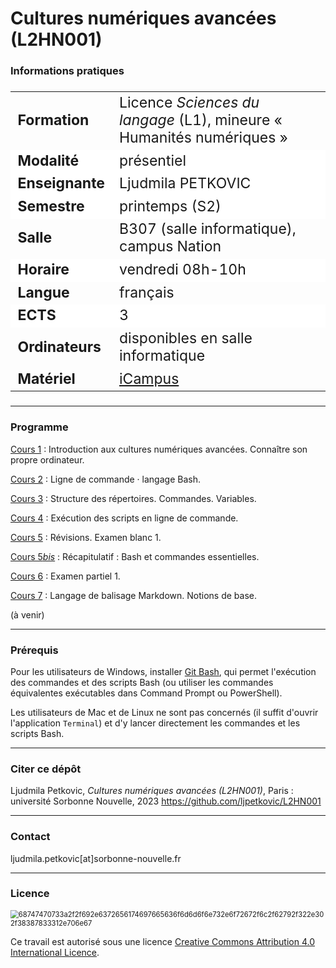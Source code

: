 # Cultures numériques avancées (L2HN001)

### Informations pratiques

<table align="center" style="font-size: 23px;">
    <tr>
        <td align="left"><b>Formation</b></td>
        <td align="left">Licence <i>Sciences du langage</i> (L1), mineure « Humanités numériques »</td>
    </tr>
    <tr style="background-color: white;">
        <td align="left"><b>Modalité</b></td>
        <td align="left">présentiel</td>
    </tr>
    <tr style="background-color: white;">
        <td align="left"><b>Enseignante</b></td>
        <td align="left">Ljudmila PETKOVIC</td>
    </tr>
    <tr style="background-color: white;">
        <td align="left"><b>Semestre</b></td>
        <td align="left">printemps (S2)</td>
    </tr>
    <tr>
        <td align="left"><b>Salle</b></td>
        <td align="left">B307 (salle informatique), campus Nation</td>
    </tr>
    <tr style="background-color: white;">
        <td align="left"><b>Horaire</b></td>
        <td align="left">vendredi 08h-10h</td>
    </tr>
    <tr>
        <td align="left"><b>Langue</b></td>
        <td align="left">français</td>
     <tr style="background-color: white;">
        <td align="left"><b>ECTS</b></td>
        <td align="left">3</td>
    </tr>
    <tr>
        <td align="left"><b>Ordinateurs</b></td>
        <td align="left">disponibles en salle informatique</td>
    </tr>
    <tr>
        <td align="left"><b>Matériel</b></td>
        <td align="left"><a href="https://icampus.univ-paris3.fr/course/view.php?id=44401">iCampus</a></td>
    </tr>
    </tr>
</table>


---

### Programme

<a href="https://github.com/ljpetkovic/CNA_L2HN001/tree/main/cours_01_Intro_190124">Cours 1</a> : Introduction aux cultures numériques avancées. Connaître son propre ordinateur.

<a href="https://github.com/ljpetkovic/CNA_L2HN001/tree/main/cours_02_Bash_260124">Cours 2</a> : Ligne de commande · langage Bash.

<a href="https://github.com/ljpetkovic/CNA_L2HN001/tree/main/cours_03_Structure_020224">Cours 3</a> : Structure des répertoires. Commandes. Variables.

<a href="https://github.com/ljpetkovic/CNA_L2HN001/tree/main/cours_04_Scripts_090224">Cours 4</a> : Exécution des scripts en ligne de commande.

<a href="https://github.com/ljpetkovic/CNA_L2HN001/tree/main/cours_05_Revisions_160224">Cours 5</a> : Révisions. Examen blanc 1.

<a href="https://github.com/ljpetkovic/CNA_L2HN001/tree/main/cours_05bis_Revisions_conges_230224">Cours 5<i>bis</i></a> : Récapitulatif : Bash et commandes essentielles.

[Cours 6](https://github.com/ljpetkovic/CNA_L2HN001/tree/main/cours_06_Examen_partiel_010324) : Examen partiel 1.

[Cours 7](https://github.com/ljpetkovic/CNA_L2HN001/tree/main/cours_07_Markdown_intro_080324) : Langage de balisage Markdown. Notions de base.

(à venir)

---

### Prérequis

Pour les utilisateurs de Windows, installer [Git Bash](https://git-scm.com/download/win), qui permet l'exécution des commandes et des scripts Bash (ou utiliser les commandes équivalentes exécutables dans Command Prompt ou PowerShell).

Les utilisateurs de Mac et de Linux ne sont pas concernés (il suffit d'ouvrir l'application `Terminal`) et d'y lancer directement les commandes et les scripts Bash.

---

### Citer ce dépôt

Ljudmila Petkovic, _Cultures numériques avancées (L2HN001)_, Paris : université Sorbonne Nouvelle, 2023 https://github.com/ljpetkovic/L2HN001

---

### Contact

ljudmila.petkovic[at]sorbonne-nouvelle.fr

---

### Licence

<img src="https://i.creativecommons.org/l/by-sa/4.0/88x31.png" alt="68747470733a2f2f692e6372656174697665636f6d6d6f6e732e6f72672f6c2f62792f322e302f38387833312e706e67" style="zoom:80%;" />

Ce travail est autorisé sous une licence [Creative Commons Attribution 4.0 International Licence](https://creativecommons.org/licenses/by-sa/4.0/deed.fr).
